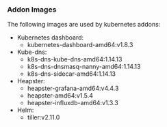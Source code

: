 ### Addon Images

The following images are used by kubernetes addons:
- Kubernetes dashboard:
    - kubernetes-dashboard-amd64:v1.8.3
- Kube-dns:
    - k8s-dns-kube-dns-amd64:1.14.13
    - k8s-dns-dnsmasq-nanny-amd64:1.14.13
    - k8s-dns-sidecar-amd64:1.14.13
- Heapster:
    - heapster-grafana-amd64:v4.4.3
    - heapster-amd64:v1.5.4
    - heapster-influxdb-amd64:v1.3.3
- Helm:
    - tiller:v2.11.0
